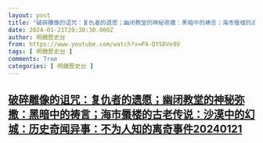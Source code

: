 ```yaml
---
layout: post
title: "破碎雕像的诅咒：复仇者的遗愿；幽闭教堂的神秘弥撒：黑暗中的祷言；海市蜃楼的古老传说：沙漠中的幻城：历史奇闻异事：不为人知的离奇事件20240121"
date: 2024-01-21T20:30:30.000Z
author: 明鏡歷史台
from: https://www.youtube.com/watch?v=P4-QYSDVe9U
tags: [ 明鏡歷史台 ]
comments: True
categories: [ 明鏡歷史台 ]
---
```

<!--1705869030000-->
[破碎雕像的诅咒：复仇者的遗愿；幽闭教堂的神秘弥撒：黑暗中的祷言；海市蜃楼的古老传说：沙漠中的幻城：历史奇闻异事：不为人知的离奇事件20240121](https://www.youtube.com/watch?v=P4-QYSDVe9U)
------

<div>

</div>
